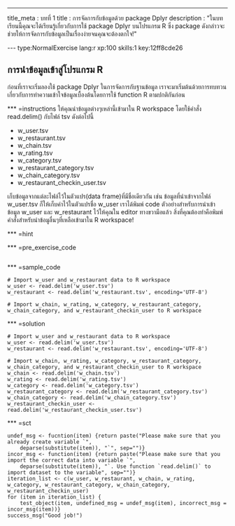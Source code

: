 --- 
title_meta  : บทที่ 1 
title       : การจัดการกับข้อมูลด้วย package Dplyr
description : "ในบทเรียนนี้คุณจะได้เรียนรู้เกี่ยวกับการใช้ package Dplyr บนโปรแกรม R ซึ่ง package ดังกล่าวจะช่วยให้การจัดการกับข้อมูลเป็นเรื่องง่ายจนคุณจะต้องตกใจ!"

--- type:NormalExercise lang:r xp:100 skills:1 key:12ff8cde26
## การนำข้อมูลเข้าสู่โปรแกรม R

ก่อนที่เราจะเริ่มลองใช้ package Dplyr ในการจัดการกับฐานข้อมูล เราจะมาเริ่มต้นด้วยการทบทวนเกี่ยวกับการทำความเข้าใจข้อมูลเบื้องต้นโดยการใช้ function R ตามปกติกันก่อน

*** =instructions
ให้คุณนำข้อมูลต่างๆเหล่านี้เข้ามาใน R workspace โดยใช้คำสั่ง read.delim() กับไฟล์ tsv ดังต่อไปนี้

- w_user.tsv
- w_restaurant.tsv
- w_chain.tsv
- w_rating.tsv
- w_category.tsv
- w_restaurant_category.tsv
- w_chain_category.tsv
- w_restaurant_checkin_user.tsv

เก็บข้อมูลจากแต่ละไฟล์ไว้ในตัวแปร(data frame)ที่มีชื่อเดียวกัน เช่น ข้อมูลที่นำเข้าจากไฟล์ w_user.tsv ก็ให้เก็บค่าไว้ในตัวแปรชื่อ w_user
เราได้พิมพ์ code ตัวอย่างสำหรับการนำเข้าข้อมูล w_user และ w_restaurant ไว้ให้คุณใน editor ทางขวามือแล้ว
สิ่งที่คุณต้องทำคือพิมพ์คำสั่งสำหรับนำข้อมูลื่นๆที่เหลือเข้ามาใน R workspace!

*** =hint

*** =pre_exercise_code
```{r}
```

*** =sample_code
```{r}
# Import w_user and w_restaurant data to R workspace
w_user <- read.delim('w_user.tsv')
w_restaurant <- read.delim('w_restaurant.tsv', encoding='UTF-8')

# Import w_chain, w_rating, w_category, w_restaurant_category, w_chain_category, and w_restaurant_checkin_user to R workspace

```

*** =solution
```{r}
# Import w_user and w_restaurant data to R workspace
w_user <- read.delim('w_user.tsv')
w_restaurant <- read.delim('w_restaurant.tsv', encoding='UTF-8')
		
# Import w_chain, w_rating, w_category, w_restaurant_category, w_chain_category, and w_restaurant_checkin_user to R workspace
w_chain <- read.delim('w_chain.tsv')
w_rating <- read.delim('w_rating.tsv')
w_category <- read.delim('w_category.tsv')
w_restaurant_category <- read.delim('w_restaurant_category.tsv')
w_chain_category <- read.delim('w_chain_category.tsv')
w_restaurant_checkin_user <- read.delim('w_restaurant_checkin_user.tsv')

```

*** =sct
```{r}
undef_msg <- fucntion(item) {return paste("Please make sure that you already create variable `", 
	deparse(substitute(item)), "`", sep="")}
incor_msg <- function(item) {return paste("Please make sure that you import the correct data into variable `", 
	deparse(substitute(item)), "`. Use function `read.delim()` to import dataset to the variable", sep="")} 
iteration_list <- c(w_user, w_restaurant, w_chain, w_rating, w_category, w_restaurant_category, w_chain_category, w_restaurant_checkin_user)
for (item in iteration_list) {
	test_object(item, undefined_msg = undef_msg(item), incorrect_msg = incor_msg(item))}
success_msg("Good job!")
```
